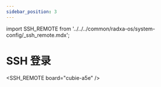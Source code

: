 ```yaml
---
sidebar_position: 3
---
```


import SSH_REMOTE from '../../../common/radxa-os/system-config/\_ssh_remote.mdx';

# SSH 登录

<SSH_REMOTE board="cubie-a5e" />
